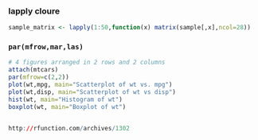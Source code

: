 
### lapply cloure 

```r
sample_matrix <- lapply(1:50,function(x) matrix(sample[,x],ncol=28))
```

### `par(mfrow,mar,las)`

```r
# 4 figures arranged in 2 rows and 2 columns
attach(mtcars)
par(mfrow=c(2,2))
plot(wt,mpg, main="Scatterplot of wt vs. mpg")
plot(wt,disp, main="Scatterplot of wt vs disp")
hist(wt, main="Histogram of wt")
boxplot(wt, main="Boxplot of wt")


http://rfunction.com/archives/1302
```
